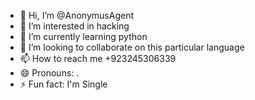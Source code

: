 - 👋 Hi, I’m @AnonymusAgent
- 👀 I’m interested in hacking
- 🌱 I’m currently learning python
- 💞️ I’m looking to collaborate on this particular language
- 📫 How to reach me +923245306339
- 😄 Pronouns: .
- ⚡ Fun fact: I'm Single

<!---
AnonymusAgent/AnonymusAgent is a ✨ special ✨ repository because its `README.md` (this file) appears on your GitHub profile.
You can click the Preview link to take a look at your changes.
--->
